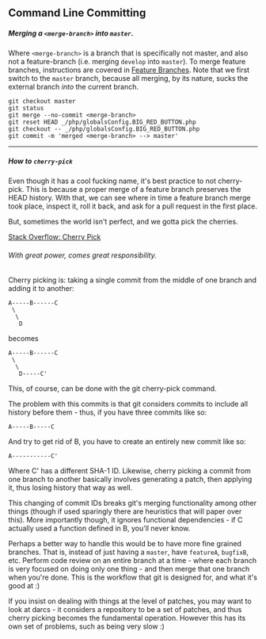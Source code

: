 ## Command Line Committing

##### Merging a `<merge-branch>` into `master`.
Where `<merge-branch>` is a branch that is specifically not master, and also not a feature-branch (i.e. merging `develop` into `master`). To merge feature branches, instructions are covered in [Feature Branches](https://github.com/dinnerlab/dinnerlab/wiki/Feature-Branches). Note that we first switch to the `master` branch, because all merging, by its nature, sucks the external branch _into_ the current branch.
```
git checkout master
git status
git merge --no-commit <merge-branch>
git reset HEAD _/php/globalsConfig.BIG_RED_BUTTON.php
git checkout -- _/php/globalsConfig.BIG_RED_BUTTON.php
git commit -m 'merged <merge-branch> --> master'
```

---

##### How to `cherry-pick`
Even though it has a cool fucking name, it's best practice to not cherry-pick. This is because a proper merge of a feature branch preserves the HEAD history. With that, we can see where in time a feature branch merge took place, inspect it, roll it back, and ask for a pull request in the first place.

But, sometimes the world isn't perfect, and we gotta pick the cherries.

[Stack Overflow: Cherry Pick](http://stackoverflow.com/questions/881092/how-to-merge-a-specific-commit-in-git)

###### With great power, comes great responsibility.

Cherry picking is: taking a single commit from the middle of one branch and adding it to another:
```
A-----B------C
 \
  \
   D
```
becomes
```
A-----B------C
 \
  \
   D-----C'
```
This, of course, can be done with the git cherry-pick command.

The problem with this commits is that git considers commits to include all history before them - thus, if you have three commits like so:
```
A-----B-----C
```
And try to get rid of B, you have to create an entirely new commit like so:
```
A-----------C'
```
Where C' has a different SHA-1 ID. Likewise, cherry picking a commit from one branch to another basically involves generating a patch, then applying it, thus losing history that way as well.

This changing of commit IDs breaks git's merging functionality among other things (though if used sparingly there are heuristics that will paper over this). More importantly though, it ignores functional dependencies - if C actually used a function defined in B, you'll never know.

Perhaps a better way to handle this would be to have more fine grained branches. That is, instead of just having a `master`, have `featureA`, `bugfixB`, etc. Perform code review on an entire branch at a time - where each branch is very focused on doing only one thing - and then merge that one branch when you're done. This is the workflow that git is designed for, and what it's good at :)

If you insist on dealing with things at the level of patches, you may want to look at darcs - it considers a repository to be a set of patches, and thus cherry picking becomes the fundamental operation. However this has its own set of problems, such as being very slow :)
